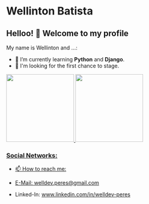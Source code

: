 # Wellinton Batista

<!--
![206733](https://user-images.githubusercontent.com/76192977/118409517-314aca00-b661-11eb-9bea-401885fb4683.gif)
**WellPeres/WellPeres** is a ✨ _special_ ✨ repository because its `README.md` (this file) appears on your GitHub profile.
### Hi there 👋
Here are some ideas to get you started:

- 🔭 I’m currently working on ...
- 🌱 I’m currently learning ...
- 👯 I’m looking to collaborate on ...
- 🤔 I’m looking for help with ...
- 💬 Ask me about ...
- 📫 How to reach me: ...
- 😄 Pronouns: ...
- ⚡ Fun fact: ...
-->
## Helloo! 👋 Welcome to my profile

My name is Wellinton and ...:

- 🌱 I’m currently learning  **Python** and **Django**.
- 🤔 I'm looking for the first chance to stage.



<div>
    <a href="https://github.com/wheslleyrimar">
    <img height="180em" src="https://github-readme-stats.vercel.app/api/top-langs/?username=WellPeres&layout=compact&langs_count=7&theme=dracula"/>
    <img height="180em" src="https://github-readme-stats.vercel.app/api?username=WellPeres&show_icons=true&theme=dracula&include_all_commits=true&count_private=true"/>
</div>
  
### Social Networks:


- 📫 How to reach me: 
  
- E-Mail: welldev.peres@gmail.com
- Linked-In: www.linkedin.com/in/welldev-peres




